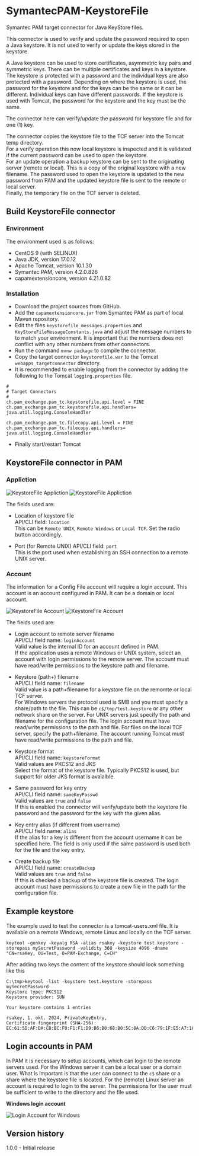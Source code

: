 # SymantecPAM-KeystoreFile
Symantec PAM target connector for Java KeyStore files.

This connector is used to verify and update the password required to open a Java keystore.
It is not used to verify or update the keys stored in the keystore.

A Java keystore can be used to store certificates, asymmetric key pairs and symmetric keys. 
There can be multiple certificates and keys in a keystore.
The keystore is protected with a password and the individual keys are also protected with
a password. Depending on where the keystore is used, the password for the keystore and for the keys
can be the same or it can be different. Individual keys can have different passwords.
If the keystore is used with Tomcat, the password for the keystore and the key must be the same.

The connector here can verify/update the password for keystore file and for one (1) key.

The connector copies the keystore file to the TCF server into the Tomcat temp directory.  
For a verify operation this now local keystore is inspected and it is validated if the
current password can be used to open the keystore.  
For an update operation a backup keystore can be sent to the originating server (remote or local). 
This is a copy of the original keystore with a new filename. 
The password used to open the keystore is updated to the new password from PAM and the updated 
keystore file is sent to the remote or local server.  
Finally, the temporary file on the TCF server is deleted.


## Build KeystoreFile connector

### Environment
The environment used is as follows:

- CentOS 9 (with SELINUX)
- Java JDK, version 17.0.12
- Apache Tomcat, version 10.1.30
- Symantec PAM, version 4.2.0.826
- capamextensioncore, version 4.21.0.82

### Installation
- Download the project sources from GitHub.
- Add the `capamextensioncore.jar` from Symantec PAM as part of local Maven repository.
- Edit the files `keystorefile_messages.properties` and `KeyStoreFileMessageConstants.java`
and adjust the message numbers to to match your environment.
It is important that the numbers does not conflict with any other numbers from other connectors.
- Run the command `mvnw package` to compile the connector.
- Copy the target connector `keystorefile.war` to the Tomcat `webapps_targetconnector` directory.
- It is recommended to enable logging from the connector by adding the following to the
Tomcat `logging.properties` file.

```
#
# Target Connectors
#
ch.pam_exchange.pam_tc.keystorefile.api.level = FINE
ch.pam_exchange.pam_tc.keystorefile.api.handlers= java.util.logging.ConsoleHandler

ch.pam_exchange.pam_tc.filecopy.api.level = FINE
ch.pam_exchange.pam_tc.filecopy.api.handlers= java.util.logging.ConsoleHandler
```

- Finally start/restart Tomcat

## KeystoreFile connector in PAM

### Appliction

![KeystoreFile Appliction](/docs/KeystoreFile-Application-1.png)
![KeystoreFile Appliction](/docs/KeystoreFile-Application-2.png)

The fields used are:

- Location of keystore file  
API/CLI field: `location`  
This can be `Remote UNIX`, `Remote Windows` or `Local TCF`. Set the radio button
accordingly.


- Port (for Remote UNIX) 
API/CLI field: `port`   
This is the port used when establishing an SSH connection to a remote UNIX server.


### Account

The information for a Config File account will require a login account. This account
is an account configured in PAM. It can be a domain or local account.

![KeystoreFile Account](/docs/KeystoreFile-Account-1.png)
![KeystoreFile Account](/docs/KeystoreFile-Account-2.png)

The fields used are:

- Login account to remote server filename  
API/CLI field name: `loginAccount`  
Valid value is the internal ID for an account defined in PAM.  
If the application uses a remote Windows or UNIX system, select an account with
login permissions to the remote server. The account must have read/write permissions
to the keystore path and filename.


- Keystore (path+) filename    
API/CLI field name: `filename`  
Valid value is a path+filename for a keystore file on the remomte or local TCF server.  
For Windows servers the protocol used is SMB and you must specify a share/path to the file.
This can be `c$/tmp/test.keystore` or any other network share on the server.
For UNIX servers just specify the path and filename for the configuration file.
The login account must have read/write permissions to the path and file.
For files on the local TCF server, specify the path+filename. The account running Tomcat
must have read/write permissions to the path and file.


- Keystore format  
API/CLI field name: `keystoreFormat`  
Valid values are PKCS12 and JKS  
 Select the format of the keystore file. Typically PKCS12 is used, but support for older
JKS format is avaialble.


- Same password for key entry  
API/CLI field name: `sameKeyPasswd`  
Valid values are `true` and `false`  
If this is enabled the connector will verify/update both the keystore file password
and the password for the key with the given alias.


- Key entry alias (if different from username)  
API/CLI field name: `alias`  
If the alias for a key is different from the account username it can be specified here. 
The field is only used if the same password is used both for the file and the key entry.


- Create backup file    
API/CLI field name: `createBackup`  
Valid values are `true` and `false`  
If this is checked a backup of the keystore file is created. The login account
must have permissions to create a new file in the path for the configuration file.


## Example keystore

The example used to test the connector is a tomcat-users.xml file. It is available
on a remote Windows, remote Linux and locally on the TCF server.

```
keytool -genkey -keyalg RSA -alias rsakey -keystore test.keystore -storepass mySecretPassword -validity 360 -keysize 4096 -dname "CN=rsaKey, OU=Test, O=PAM-Exchange, C=CH"
```

After adding two keys the content of the keystore should look something like this

```
C:\tmp>keytool -list -keystore test.keystore -storepass mySecretPassword
Keystore type: PKCS12
Keystore provider: SUN

Your keystore contains 1 entries

rsakey, 1. okt. 2024, PrivateKeyEntry,
Certificate fingerprint (SHA-256): EC:61:5D:AF:DA:CB:BC:F0:F1:F1:D9:B6:B0:68:B0:5C:8A:DD:C6:79:1F:E5:A7:16:55:5E:20:CF:A8:D4:3A:E4
```


## Login accounts in PAM
In PAM it is necessary to setup accounts, which can login to the remote servers used.
For the Windows server it can be a local user or a domain user. What is important is
that the user can connect to the `c$` share or a share where the keystore file
is located.
For the (remote) Linux server an account is required to login to the server. The permissions
for the user must be sufficient to write to the directory and the file used.

**Windows login account**

![Login Account for Windows](/docs/LoginAccount-Windows.png)


## Version history

1.0.0 - Initial release

